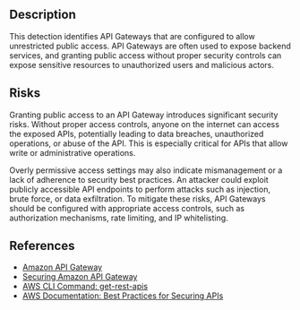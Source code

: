 ## Description

This detection identifies API Gateways that are configured to allow unrestricted public access. API Gateways are often used to expose backend services, and granting public access without proper security controls can expose sensitive resources to unauthorized users and malicious actors.

## Risks

Granting public access to an API Gateway introduces significant security risks. Without proper access controls, anyone on the internet can access the exposed APIs, potentially leading to data breaches, unauthorized operations, or abuse of the API. This is especially critical for APIs that allow write or administrative operations.

Overly permissive access settings may also indicate mismanagement or a lack of adherence to security best practices. An attacker could exploit publicly accessible API endpoints to perform attacks such as injection, brute force, or data exfiltration. To mitigate these risks, API Gateways should be configured with appropriate access controls, such as authorization mechanisms, rate limiting, and IP whitelisting.

## References

- [Amazon API Gateway](https://docs.aws.amazon.com/apigateway/latest/developerguide/welcome.html)
- [Securing Amazon API Gateway](https://docs.aws.amazon.com/apigateway/latest/developerguide/security.html)
- [AWS CLI Command: get-rest-apis](https://docs.aws.amazon.com/cli/latest/reference/apigateway/get-rest-apis.html)
- [AWS Documentation: Best Practices for Securing APIs](https://docs.aws.amazon.com/apigateway/latest/developerguide/api-gateway-best-practices.html)
